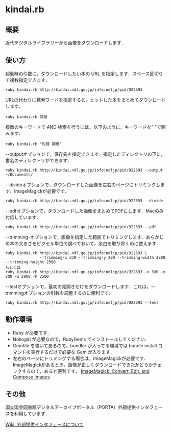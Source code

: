 kindai.rb
=========

概要
------

近代デジタルライブラリーから画像をダウンロードします．

使い方
------

起動時の引数に，ダウンロードしたい本の URL を指定します．スペース区切りで複数指定できます．

    ruby kindai.rb http://kindai.ndl.go.jp/info:ndljp/pid/922693

URLの代わりに検索ワードを指定すると，ヒットした本をまとめてダウンロードします．

    ruby kindai.rb 調理

複数のキーワードで AND 検索を行うには，以下のように，キーワードを" "で囲みます．

    ruby kindai.rb "松茸 調理"

 --outputオプションで，保存先を指定できます．指定したディレクトリの下に，書名のディレクトリができます．

    ruby kindai.rb http://kindai.ndl.go.jp/info:ndljp/pid/922693 --output ~/Documents/

 --divideオプションで，ダウンロードした画像を左右のページにトリミングします．ImageMagickが必要です．

    ruby kindai.rb http://kindai.ndl.go.jp/info:ndljp/pid/922693 --divide

 --pdfオプションで，ダウンロードした画像をまとめてPDFにします．Macのみ対応しています．

    ruby kindai.rb http://kindai.ndl.go.jp/info:ndljp/pid/922693 --pdf

 --trimming-オプションで，画像を指定した範囲でトリミングします．あらかじめ本の大きさをピクセル単位で調べておいて，余白を取り除くのに使えます．

    ruby kindai.rb http://kindai.ndl.go.jp/info:ndljp/pid/922693 \
                   --trimming-x 330 --trimming-y 200 --trimming-width 2800 --trimming-height 2500
    もしくは
    ruby kindai.rb http://kindai.ndl.go.jp/info:ndljp/pid/922693 -x 330 -y 200 -w 2800 -h 2500

 --testオプションで，最初の見開きだけをダウンロードします．これは，--trimmingオプションの引数を調整するのに便利です．

    ruby kindai.rb http://kindai.ndl.go.jp/info:ndljp/pid/922693 --test

動作環境
--------

* Ruby が必要です．
* Nokogiri が必要なので，RubyGems でインストールしてください．
* Gemfile を書いてあるので，bundler が入ってる環境では bundle install コマンドを実行するだけで必要な Gem が入ります．
* 左右のページにトリミングする場合は，ImageMagickが必要です．ImageMagickがあるとき，画像が正しくダウンロードできたかどうかチェックするので，あると便利です．
[ImageMagick: Convert, Edit, and Compose Images](http://www.imagemagick.org/script/index.php)

その他
------
国立国会図書館デジタルアーカイブポータル（PORTA）外部提供インタフェースを利用しています．

[Wiki: 外部提供インタフェースについて](http://porta.ndl.go.jp/wiki/Wiki.jsp?page=%E5%A4%96%E9%83%A8%E6%8F%90%E4%BE%9B%E3%82%A4%E3%83%B3%E3%82%BF%E3%83%95%E3%82%A7%E3%83%BC%E3%82%B9%E3%81%AB%E3%81%A4%E3%81%84%E3%81%A6)
